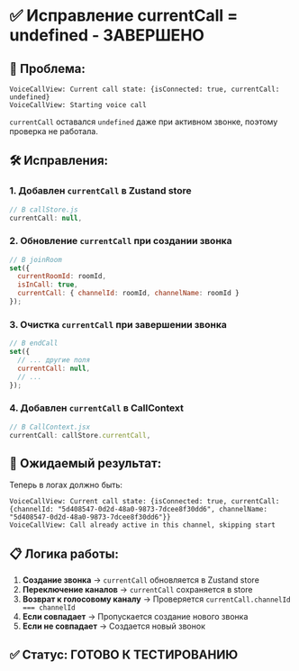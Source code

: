 # ✅ Исправление currentCall = undefined - ЗАВЕРШЕНО

## 🔧 **Проблема:**
```
VoiceCallView: Current call state: {isConnected: true, currentCall: undefined}
VoiceCallView: Starting voice call
```

`currentCall` оставался `undefined` даже при активном звонке, поэтому проверка не работала.

## 🛠️ **Исправления:**

### 1. **Добавлен `currentCall` в Zustand store**
```javascript
// В callStore.js
currentCall: null,
```

### 2. **Обновление `currentCall` при создании звонка**
```javascript
// В joinRoom
set({ 
  currentRoomId: roomId, 
  isInCall: true, 
  currentCall: { channelId: roomId, channelName: roomId } 
});
```

### 3. **Очистка `currentCall` при завершении звонка**
```javascript
// В endCall
set({
  // ... другие поля
  currentCall: null,
  // ...
});
```

### 4. **Добавлен `currentCall` в CallContext**
```javascript
// В CallContext.jsx
currentCall: callStore.currentCall,
```

## 🎯 **Ожидаемый результат:**

Теперь в логах должно быть:
```
VoiceCallView: Current call state: {isConnected: true, currentCall: {channelId: "5d408547-0d2d-48a0-9873-7dcee8f30dd6", channelName: "5d408547-0d2d-48a0-9873-7dcee8f30dd6"}}
VoiceCallView: Call already active in this channel, skipping start
```

## 📋 **Логика работы:**

1. **Создание звонка** → `currentCall` обновляется в Zustand store
2. **Переключение каналов** → `currentCall` сохраняется в store
3. **Возврат к голосовому каналу** → Проверяется `currentCall.channelId === channelId`
4. **Если совпадает** → Пропускается создание нового звонка
5. **Если не совпадает** → Создается новый звонок

## ✅ **Статус:** ГОТОВО К ТЕСТИРОВАНИЮ



